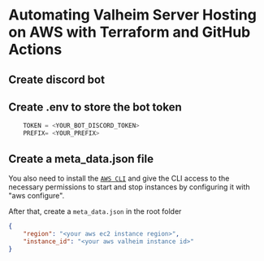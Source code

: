 # Automating Valheim Server Hosting on AWS with Terraform and GitHub Actions

## Create discord bot



## Create .env to store the bot token

```py
    TOKEN = <YOUR_BOT_DISCORD_TOKEN>
    PREFIX= <YOUR_PREFIX>
```

## Create a meta_data.json file
You also need to install the [`AWS CLI`](https://docs.aws.amazon.com/cli/latest/userguide/getting-started-install.html) and give the CLI access to the necessary permissions to start and stop instances by configuring it with "aws configure".

After that, create a `meta_data.json` in the root folder
```json
{
    "region": "<your aws ec2 instance region>",
    "instance_id": "<your aws valheim instance id>"
}
```

